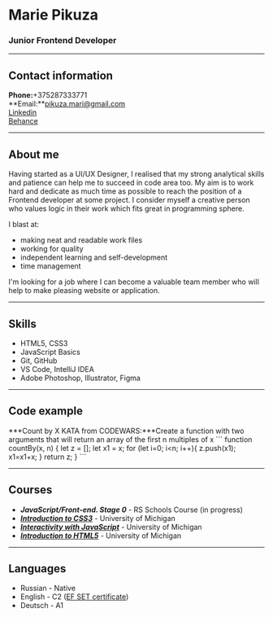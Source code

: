 # Marie Pikuza
### Junior Frontend Developer
---
## Contact information
**Phone:**+375287333771  
**Email:**pikuza.mari@gmail.com  
[Linkedin]("http://linkedin.com/in/maryia-pikuza-946a60292")  
[Behance]("https://www.behance.net/fel-lord")

---
## About me
Having started as a UI/UX Designer, I realised that my strong analytical skills and patience can help me to succeed in code area too. My aim is to work hard and dedicate as much time as possible to reach the position of a Frontend developer at some project. I consider myself a creative person who values logic in their work which fits great in programming sphere.

I blast at:
* making neat and readable work files
* working for quality
* independent learning and self-development
* time management

I'm looking for a job where I can become a valuable team member who will help to make pleasing website or application.

---
## Skills
* HTML5, CSS3
* JavaScript Basics
* Git, GitHub
* VS Code, IntelliJ IDEA
* Adobe Photoshop, Illustrator, Figma

---
## Code example
***Count by X KATA from CODEWARS:***Create a function with two arguments that will return an array of the first n multiples of x
\```
function countBy(x, n) {
  let z = [];
  let x1 = x;
for (let i=0; i<n; i++){
  z.push(x1);
  x1=x1+x;
}
  return z;
}
\```

---
## Courses
* ***JavaScript/Front-end. Stage 0*** - RS Schools Course  (in progress)
* ***[Introduction to CSS3](https://www.coursera.org/account/accomplishments/certificate/NP6HVTRKJ9ZD)*** - University of Michigan
* ***[Interactivity with JavaScript](https://www.coursera.org/account/accomplishments/certificate/CKN4SHRU8U9H)*** - University of Michigan
* ***[Introduction to HTML5](https://www.coursera.org/account/accomplishments/certificate/JNWKAB9E7LK5)*** - University of Michigan

---
## Languages
* Russian - Native
* English - C2 ([EF SET certificate](https://www.efset.org/cert/QS4hVq))
* Deutsch - A1